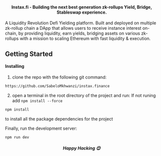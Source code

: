 
<h1 align="center">
   <b>
        <a href="https://bubble-streamr.vercel.app/" target="_blank" ><img src="" /></a><br>
    </b>
</h1>



 <h4 align="center">
 Instax.fi - Building the next best generation zk-rollups Yield, Bridge, Stableswap experience.
</h4>

<p>
A Liquidity Revolution Defi Yielding platform. Built and deployed on multiple zk-rollup  chain a DApp that allows users to receive instance interest on-chain, by providing liquidity, earn yields, bridging assets on various zk-rollups with a mission to scaling Ethereum with fast liquidity & execution.  
</p>




## Getting Started

#### Installing

1. clone the repo with the following git command:

```bash
https://github.com/SabeloMkhwanzi/instax.finance
```

2. open a terminal in the root directory of the project and run: If not runing add `npm install --force`

```bash
npm install
```

to install all the package dependencies for the project

Finally, run the development server:

```bash
npm run dev
```


<h5 align="center">
   <b>
 Happy Hacking 😊
    </b>
</h5>
